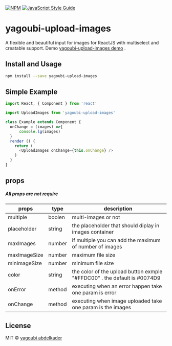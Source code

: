 
> 

[![NPM](https://img.shields.io/npm/v/yagoubi-upload-images.svg)](https://www.npmjs.com/package/yagoubi-upload-images) [![JavaScript Style Guide](https://img.shields.io/badge/code_style-standard-brightgreen.svg)](https://standardjs.com)
# yagoubi-upload-images

A flexible and beautiful input for images  for ReactJS with multiselect and creatable support.
 Demo [yagoubi-upload-images demo]() .

## Install and Usage

```bash
npm install --save yagoubi-upload-images
```

## Simple Example

```js
import React, { Component } from 'react'

import UploadImages from 'yagoubi-upload-images'

class Example extends Component {
  onChange = (images) =>{
      console.lg(images)
  }
  render () {
    return (
      <UploadImages onChange={this.onChange} />
    )
  }
}
```

## props

##### All props are not require


| props  |  type  | description  |   
|---|---|---|
|  multiple | boolen     |  multi-images or not |   
|  placeholder |  string  |  the placeholder that should diplay in images container  |   
| maxImages  |    number  |  if multiple you can add the maximum of number of images   |   
|maxImageSize |    number  |  maximum file size  |   
| minImageSize    |   number |  minimum file size |   
|  color |  string    |  the color of the upload button exmple  "#FFDC00" . the default is #0074D9  |   
|  onError |  method    |   executing  when an error happen take one param is error|   
|  onChange |   method   |  executing when image uploaded take one param is the  images |   





## License

MIT © [yagoubi abdelkader](https://github.com/yagoubigithub)
